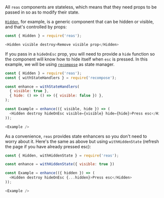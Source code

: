 All `reas` components are stateless, which means that they need props to be passed in so as to modify their state.

[`Hidden`](#hidden), for example, is a generic component that can be hidden or visible, and that's controlled by props:
```js { "showCode": true }
const { Hidden } = require('reas');

<Hidden visible destroy>Remove visible prop</Hidden>
```

If you pass in a `hideOnEsc` prop, you will need to provide a `hide` function so the component will know how to hide itself when `esc` is pressed. In this example, we will be using [`recompose`](https://github.com/acdlite/recompose) as state manager.
```js { "showCode": true }
const { Hidden } = require('reas');
const { withStateHandlers } = require('recompose');

const enhance = withStateHandlers(
  { visible: true },
  { hide: () => () => ({ visible: false }) },
);

const Example = enhance(({ visible, hide }) => (
  <Hidden destroy hideOnEsc visible={visible} hide={hide}>Press esc</Hidden>
));

<Example />
```

As a convenience, `reas` provides state enhancers so you don't need to worry about it. Here's the same as above but using `withHiddenState` (refresh the page if you have already pressed esc):
```js { "showCode": true }
const { Hidden, withHiddenState } = require('reas');

const enhance = withHiddenState({ visible: true })

const Example = enhance(({ hidden }) => (
  <Hidden destroy hideOnEsc {...hidden}>Press esc</Hidden>
));

<Example />
```
